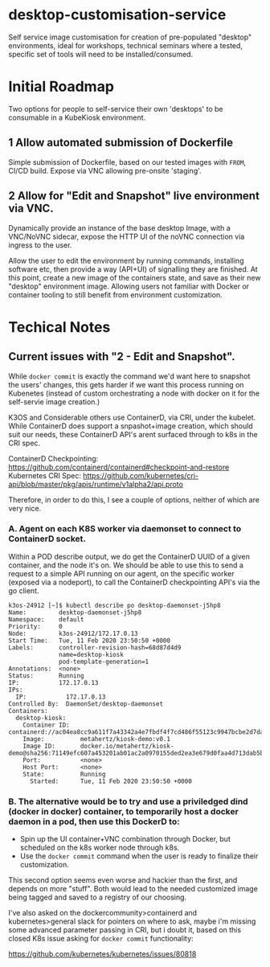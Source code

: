 # desktop-customisation-service
Self service image customisation for creation of pre-populated "desktop" environments, ideal for workshops, technical seminars where a tested, specific set of tools will need to be installed/consumed.

# Initial Roadmap
Two options for people to self-service their own 'desktops' to be consumable in a KubeKiosk environment.

## 1 Allow automated submission of Dockerfile 
Simple submission of Dockerfile, based on our tested images with `FROM`, CI/CD build. Expose via VNC allowing pre-onsite 'staging'.

## 2 Allow for "Edit and Snapshot" live environment via VNC.
Dynamically provide an instance of the base desktop Image, with a VNC/NoVNC sidecar, expose the HTTP UI of the noVNC connection via ingress to the user. 

Allow the user to edit the environment by running commands, installing software etc, then provide a way (API+UI) of signalling they are finished. At this point, create a new image of the containers state, and save as their new "desktop" environment image. Allowing users not familiar with Docker or container tooling to still benefit from environment customization.


# Techical Notes

## Current issues with "2 - Edit and Snapshot".
While `docker commit` is exactly the command we'd want here to snapshot the users' changes, this gets harder if we want this process running on Kubenetes (instead of custom orchestrating a node with docker on it for the self-servie image creation.)

K3OS and Considerable others use ContainerD, via CRI, under the kubelet.
While ContainerD does support a snpashot+image creation, which should suit our needs, these ContainerD API's arent surfaced through to k8s in the CRI spec.

ContainerD Checkpointing: https://github.com/containerd/containerd#checkpoint-and-restore
Kubernetes CRI Spec: https://github.com/kubernetes/cri-api/blob/master/pkg/apis/runtime/v1alpha2/api.proto

Therefore, in order to do this, I see a couple of options, neither of which are very nice.

### A. Agent on each K8S worker via daemonset to connect to ContainerD socket.
Within a POD describe output, we do get the ContainerD UUID of a given container, and the node it's on. 
We should be able to use this to send a request to a simple API running on our agent, on the specific worker (exposed via a nodeport), to call the ContainerD checkpointing API's via the go client.

```
k3os-24912 [~]$ kubectl describe po desktop-daemonset-j5hp8
Name:         desktop-daemonset-j5hp8
Namespace:    default
Priority:     0
Node:         k3os-24912/172.17.0.13
Start Time:   Tue, 11 Feb 2020 23:50:50 +0000
Labels:       controller-revision-hash=68d87d4d9
              name=desktop-kiosk
              pod-template-generation=1
Annotations:  <none>
Status:       Running
IP:           172.17.0.13
IPs:
  IP:           172.17.0.13
Controlled By:  DaemonSet/desktop-daemonset
Containers:
  desktop-kiosk:
    Container ID:   containerd://ac04ea8cc9a611f7a43342a4e7fbdf4f7cd486f55123c9947bcbe2d7da8608c5
    Image:          metahertz/kiosk-demo:v0.1
    Image ID:       docker.io/metahertz/kiosk-demo@sha256:71149efc607a453201ab01ac2a0970155ded2ea3e679d0faa4d713dab5bbecd9
    Port:           <none>
    Host Port:      <none>
    State:          Running
      Started:      Tue, 11 Feb 2020 23:50:50 +0000
```
### B. The alternative would be to try and use a priviledged dind (docker in docker) container, to temporarily host a docker daemon in a pod, then use this DockerD to:

* Spin up the UI container+VNC combination through Docker, but scheduled on the k8s worker node through k8s.
* Use the `docker commit` command when the user is ready to finalize their customization.

This second option seems even worse and hackier than the first, and depends on more "stuff". 
Both would lead to the needed customized image being tagged and saved to a registry of our choosing.

I've also asked on the dockercommunity>containerd and kubernetes>general slack for pointers on where to ask, maybe i'm missing some advanced parameter passing in CRI, but i doubt it, based on this closed K8s issue asking for `docker commit` functionality: 

https://github.com/kubernetes/kubernetes/issues/80818
